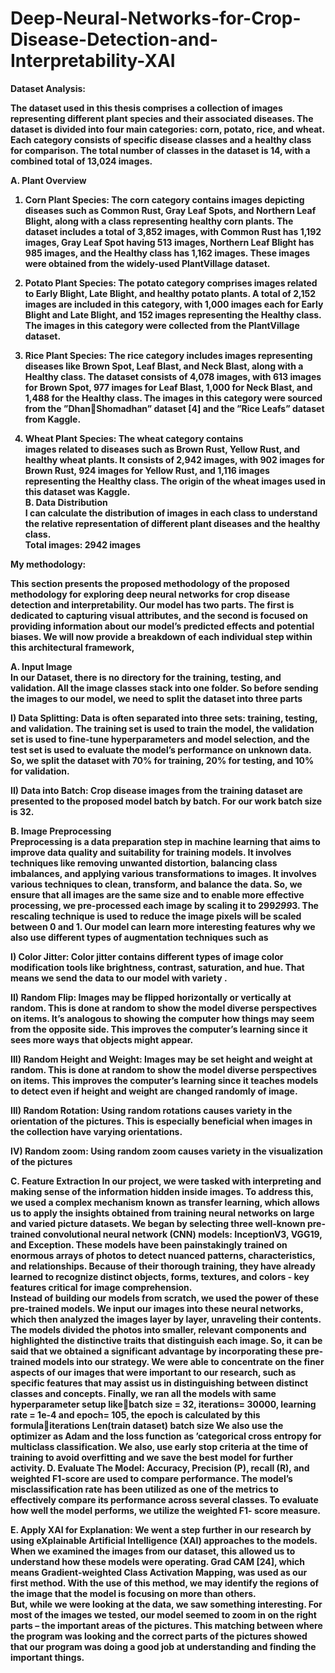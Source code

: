 # Deep-Neural-Networks-for-Crop-Disease-Detection-and-Interpretability-XAI

<strong>Dataset Analysis: <strong> <br>

The dataset used in this thesis comprises a collection of
images representing different plant species and their associated
diseases. The dataset is divided into four main categories:
corn, potato, rice, and wheat. Each category consists of specific
disease classes and a healthy class for comparison. The total
number of classes in the dataset is 14, with a combined total
of 13,024 images.<br>

A. Plant Overview<br>
1) Corn Plant Species: The corn category contains images
depicting diseases such as Common Rust, Gray Leaf Spots, and
Northern Leaf Blight, along with a class representing healthy
corn plants. The dataset includes a total of 3,852 images, with
Common Rust has 1,192 images, Gray Leaf Spot having
513 images, Northern Leaf Blight has 985 images, and
the Healthy class has 1,162 images. These images were
obtained from the widely-used PlantVillage dataset.<br>

2) Potato Plant Species: The potato category comprises
images related to Early Blight, Late Blight, and healthy potato
plants. A total of 2,152 images are included in this category,
with 1,000 images each for Early Blight and Late Blight, and
152 images representing the Healthy class. The images in this
category were collected from the PlantVillage dataset.<br>


3) Rice Plant Species: The rice category includes images
representing diseases like Brown Spot, Leaf Blast, and Neck
Blast, along with a Healthy class. The dataset consists of 4,078
images, with 613 images for Brown Spot, 977 images for Leaf
Blast, 1,000 for Neck Blast, and 1,488 for the Healthy class.
The images in this category were sourced from the ”DhanShomadhan” dataset [4] and the ”Rice Leafs” dataset from
Kaggle.<br>


5) Wheat Plant Species: The wheat category contains<br>
images related to diseases such as Brown Rust, Yellow Rust,
and healthy wheat plants. It consists of 2,942 images, with
902 images for Brown Rust, 924 images for Yellow Rust, and
1,116 images representing the Healthy class. The origin of the
wheat images used in this dataset was Kaggle.<br>
B. Data Distribution<br>
I can calculate the distribution of images in each class
to understand the relative representation of different plant diseases and the healthy class. <br>
Total images: 2942 images

**My methodology:**

This section presents the proposed methodology of the
proposed methodology for exploring deep neural networks
for crop disease detection and interpretability. Our model has
two parts. The first is dedicated to capturing visual attributes,
and the second is focused on providing information about
our model’s predicted effects and potential biases. We will
now provide a breakdown of each individual step within this
architectural framework,<br>

A. Input Image<br>
In our Dataset, there is no directory for the training, testing,
and validation. All the image classes stack into one folder. So
before sending the images to our model, we need to split the
dataset into three parts<br>

I) Data Splitting: Data is often separated into three sets:
training, testing, and validation. The training set is used
to train the model, the validation set is used to fine-tune
hyperparameters and model selection, and the test set is used
to evaluate the model’s performance on unknown data. So,
we split the dataset with 70% for training, 20% for testing,
and 10% for validation.<br>

II) Data into Batch: Crop disease images from the training
dataset are presented to the proposed model batch by batch.
For our work batch size is 32.<br>

B. Image Preprocessing<br>
Preprocessing is a data preparation step in machine learning
that aims to improve data quality and suitability for training
models. It involves techniques like removing unwanted
distortion, balancing class imbalances, and applying various
transformations to images. It involves various techniques to
clean, transform, and balance the data. So, we ensure that
all images are the same size and to enable more effective
processing, we pre-processed each image by scaling it to
299*299*3. The rescaling technique is used to reduce the
image pixels will be scaled between 0 and 1. Our model can
learn more interesting features why we also use different
types of augmentation techniques such as<br>

I) Color Jitter: Color jitter contains different types of image
color modification tools like brightness, contrast, saturation,
and hue. That means we send the data to our model with
variety .<br>

II) Random Flip: Images may be flipped horizontally
or vertically at random. This is done at random to show
the model diverse perspectives on items. It’s analogous
to showing the computer how things may seem from the
opposite side. This improves the computer’s learning since it
sees more ways that objects might appear.<br>

III) Random Height and Weight: Images may be set height
and weight at random. This is done at random to show
the model diverse perspectives on items. This improves the
computer’s learning since it teaches models to detect even if
height and weight are changed randomly of image.<br>

III) Random Rotation: Using random rotations causes
variety in the orientation of the pictures. This is especially
beneficial when images in the collection have varying
orientations.<br>

IV) Random zoom: Using random zoom causes variety in
the visualization of the pictures<br>

C. Feature Extraction
In our project, we were tasked with interpreting and making
sense of the information hidden inside images. To address this,
we used a complex mechanism known as transfer learning, which allows us to apply the insights obtained from
training neural networks on large and varied picture datasets.
We began by selecting three well-known pre-trained convolutional neural network (CNN) models: InceptionV3, VGG19,
and Exception. These models have been painstakingly trained
on enormous arrays of photos to detect nuanced patterns,
characteristics, and relationships. Because of their thorough
training, they have already learned to recognize distinct objects, forms, textures, and colors - key features critical for
image comprehension.<br>
Instead of building our models from scratch, we used the
power of these pre-trained models. We input our images into
these neural networks, which then analyzed the images layer
by layer, unraveling their contents. The models divided the
photos into smaller, relevant components and highlighted the
distinctive traits that distinguish each image.
So, it can be said that we obtained a significant advantage
by incorporating these pre-trained models into our strategy.
We were able to concentrate on the finer aspects of our
images that were important to our research, such as specific
features that may assist us in distinguishing between distinct
classes and concepts. Finally, we ran all the models with same
hyperparameter setup likebatch size = 32, iterations= 30000, learning rate = 1e-4
and epoch= 105, the epoch is calculated by this formulaiterations
Len(train dataset)
batch size We also use the optimizer as Adam and the loss function
as ’categorical cross entropy for multiclass classification. We
also, use early stop criteria at the time of training to avoid
overfitting and we save the best model for further activity.
D. Evaluate The Model:
Accuracy, Precision (P), recall (R), and weighted F1-score
are used to compare performance. The model’s misclassification rate has been utilized as one of the metrics to effectively
compare its performance across several classes. To evaluate
how well the model performs, we utilize the weighted F1-
score measure.<br>

E. Apply XAI for Explanation:
We went a step further in our research by using eXplainable
Artificial Intelligence (XAI) approaches to the models. When
we examined the images from our dataset, this allowed us to
understand how these models were operating. Grad CAM [24],
which means Gradient-weighted Class Activation Mapping,
was used as our first method. With the use of this method,
we may identify the regions of the image that the model is
focusing on more than others.<br>
But, while we were looking at the data, we saw something
interesting. For most of the images we tested, our model
seemed to zoom in on the right parts – the important areas of
the pictures. This matching between where the program was
looking and the correct parts of the pictures showed that our
program was doing a good job at understanding and finding
the important things.<br>
